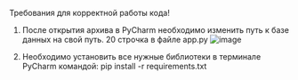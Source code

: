 Требования для корректной работы кода!
1) После открытия архива в PyCharm необходимо изменить путь к базе данных на свой путь. 20 строчка в файле app.py
![image](https://github.com/arutyunoff/algoblog/assets/151205824/4e3d5f86-4b3c-4aef-a0f8-5ffc451319ca)

2) Необходимо установить все нужные библиотеки в терминале PyCharm командой: pip install -r requirements.txt
